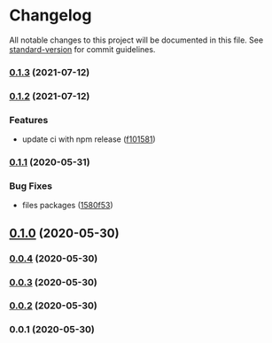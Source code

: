 # Changelog

All notable changes to this project will be documented in this file. See [standard-version](https://github.com/conventional-changelog/standard-version) for commit guidelines.

### [0.1.3](https://github.com/techrdev/ui-generator/compare/v0.1.2...v0.1.3) (2021-07-12)

### [0.1.2](https://github.com/techrdev/ui-generator/compare/v0.1.1...v0.1.2) (2021-07-12)


### Features

* update ci with npm release ([f101581](https://github.com/techrdev/ui-generator/commit/f10158128608d8008c7ed51709d01443d65da8f2))

### [0.1.1](https://github.com/techrdev/ui-generator/compare/v0.1.0...v0.1.1) (2020-05-31)


### Bug Fixes

* files packages ([1580f53](https://github.com/techrdev/ui-generator/commit/1580f53d95b46b5c2bf28dd9476c92a870293da8))

## [0.1.0](https://github.com/techrdev/ui-generator/compare/v0.0.4...v0.1.0) (2020-05-30)

### [0.0.4](https://github.com/techrdev/ui-generator/compare/v0.0.3...v0.0.4) (2020-05-30)

### [0.0.3](https://github.com/techr-org/ui-generator/compare/v0.0.2...v0.0.3) (2020-05-30)

### [0.0.2](https://github.com/techr-org/ui-generator/compare/v0.0.1...v0.0.2) (2020-05-30)

### 0.0.1 (2020-05-30)
